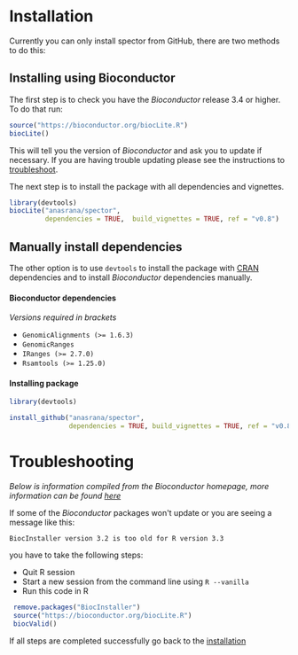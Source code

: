 # Installation

Currently you can only install spector from GitHub, there are two methods to do this:

## Installing using Bioconductor

The first step is to check you have the _Bioconductor_ release 3.4 or higher. To do that run:


```r
source("https://bioconductor.org/biocLite.R")
biocLite()
```

This will tell you the version of _Bioconductor_ and ask you to update if necessary. If you are having trouble updating please see the instructions to [troubleshoot](#troubleshooting).

The next step is to install the package with all dependencies and vignettes.

```r
library(devtools)
biocLite("anasrana/spector", 
         dependencies = TRUE,  build_vignettes = TRUE, ref = "v0.8")
```

## Manually install dependencies

The other option is to use `devtools` to install the package with [CRAN](https://cran.r-project.org) dependencies and to install _Bioconductor_ dependencies manually.

#### Bioconductor dependencies

_Versions required in brackets_

- `GenomicAlignments (>= 1.6.3)`
- `GenomicRanges`
- `IRanges (>= 2.7.0)`
- `Rsamtools (>= 1.25.0)`

#### Installing package

```r
library(devtools)

install_github("anasrana/spector", 
               dependencies = TRUE, build_vignettes = TRUE, ref = "v0.8") 
```



# Troubleshooting

_Below is information compiled from the Bioconductor homepage, more information can be found [here](http://www.bioconductor.org/install/#troubleshoot-bioconductor-packages)_

If some of the _Bioconductor_ packages won't update or you are seeing a message like this:

```
BiocInstaller version 3.2 is too old for R version 3.3
```

you have to take the following steps:

- Quit R session
- Start a new session from the command line using `R --vanilla`
- Run this code in R

```R
 remove.packages("BiocInstaller")
 source("https://bioconductor.org/biocLite.R")
 biocValid()
 ```

 If all steps are completed successfully go back to the [installation](#installation)

